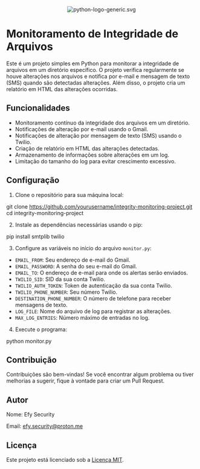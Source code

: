 <div align="center">
  <img src="https://www.python.org/static/community_logos/python-logo-generic.svg" alt="python-logo-generic.svg">
</div>

# Monitoramento de Integridade de Arquivos

Este é um projeto simples em Python para monitorar a integridade de arquivos em um diretório específico. O projeto verifica regularmente se houve alterações nos arquivos e notifica por e-mail e mensagem de texto (SMS) quando são detectadas alterações. Além disso, o projeto cria um relatório em HTML das alterações ocorridas.

## Funcionalidades

- Monitoramento contínuo da integridade dos arquivos em um diretório.
- Notificações de alteração por e-mail usando o Gmail.
- Notificações de alteração por mensagem de texto (SMS) usando o Twilio.
- Criação de relatório em HTML das alterações detectadas.
- Armazenamento de informações sobre alterações em um log.
- Limitação do tamanho do log para evitar crescimento excessivo.

## Configuração

1. Clone o repositório para sua máquina local:

git clone https://github.com/yourusername/integrity-monitoring-project.git
cd integrity-monitoring-project

2. Instale as dependências necessárias usando o pip:

pip install smtplib twilio


3. Configure as variáveis no início do arquivo `monitor.py`:

- `EMAIL_FROM`: Seu endereço de e-mail do Gmail.
- `EMAIL_PASSWORD`: A senha do seu e-mail do Gmail.
- `EMAIL_TO`: O endereço de e-mail para onde os alertas serão enviados.
- `TWILIO_SID`: SID da sua conta Twilio.
- `TWILIO_AUTH_TOKEN`: Token de autenticação da sua conta Twilio.
- `TWILIO_PHONE_NUMBER`: Seu número Twilio.
- `DESTINATION_PHONE_NUMBER`: O número de telefone para receber mensagens de texto.
- `LOG_FILE`: Nome do arquivo de log para registrar as alterações.
- `MAX_LOG_ENTRIES`: Número máximo de entradas no log.

4. Execute o programa:

python monitor.py

## Contribuição

Contribuições são bem-vindas! Se você encontrar algum problema ou tiver melhorias a sugerir, fique à vontade para criar um Pull Request.

## Autor

Nome: Efy Security

Email: efy.security@proton.me

## Licença

Este projeto está licenciado sob a [Licença MIT](LICENSE).






